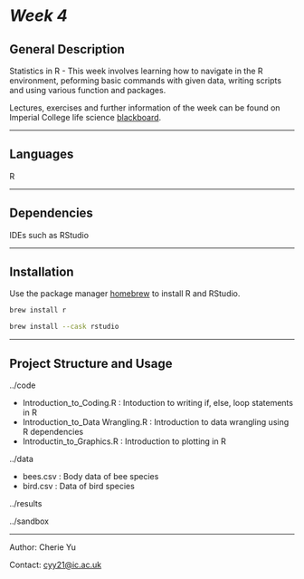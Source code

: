 # *Week 4*


## General Description

Statistics in R  - This week involves learning how to navigate in the R environment, 
peforming basic commands with given data, writing scripts and using various function and packages.

Lectures, exercises and further information of the week can be found on Imperial College life science
[blackboard](https://bb.imperial.ac.uk/webapps/blackboard/content/listContent.jsp?course_id=_27221_1&content_id=_2290309_1&mode=view).
***

## Languages
R 

***
## Dependencies
IDEs such as RStudio 

***
## Installation

Use the package manager [homebrew](https://brew.sh/) to install R and RStudio.

```bash
brew install r
```

```bash
brew install --cask rstudio
```

***
## Project Structure and Usage

../code

   - Introduction_to_Coding.R : Intoduction to writing if, else, loop statements in R
   - Introduction_to_Data Wrangling.R : Introduction to data wrangling using R dependencies
   - Introductin_to_Graphics.R : Introduction to plotting in R

../data

   - bees.csv : Body data of bee species
   - bird.csv : Data of bird species

../results

../sandbox

***
Author: Cherie Yu

Contact: cyy21@ic.ac.uk
